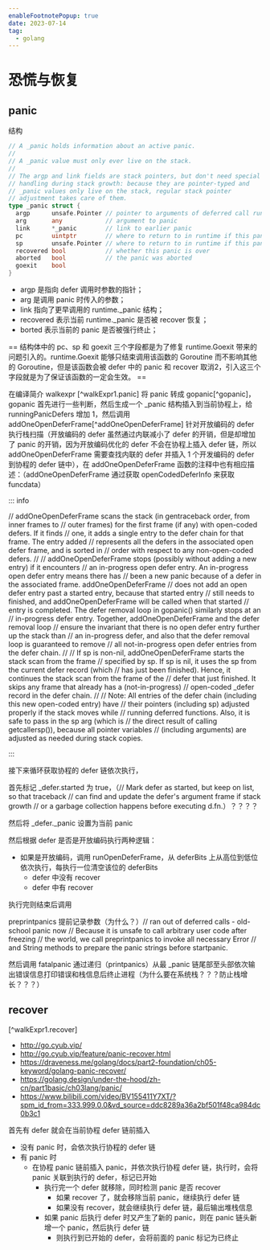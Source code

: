 ```yaml
---
enableFootnotePopup: true
date: 2023-07-14
tag:
  - golang
---
```


# 恐慌与恢复

## panic

结构

```go
// A _panic holds information about an active panic.
//
// A _panic value must only ever live on the stack.
//
// The argp and link fields are stack pointers, but don't need special
// handling during stack growth: because they are pointer-typed and
// _panic values only live on the stack, regular stack pointer
// adjustment takes care of them.
type _panic struct {
  argp      unsafe.Pointer // pointer to arguments of deferred call run during panic; cannot move - known to liblink
  arg       any            // argument to panic
  link      *_panic        // link to earlier panic
  pc        uintptr        // where to return to in runtime if this panic is bypassed
  sp        unsafe.Pointer // where to return to in runtime if this panic is bypassed
  recovered bool           // whether this panic is over
  aborted   bool           // the panic was aborted
  goexit    bool
}
```

- argp 是指向 defer 调用时参数的指针；
- arg 是调用 panic 时传入的参数；
- link 指向了更早调用的 runtime._panic 结构；
- recovered 表示当前 runtime._panic 是否被 recover 恢复；
- borted 表示当前的 panic 是否被强行终止；

== 结构体中的 pc、sp 和 goexit 三个字段都是为了修复 runtime.Goexit 带来的问题引入的。runtime.Goexit 能够只结束调用该函数的 Goroutine 而不影响其他的 Goroutine，但是该函数会被 defer 中的 panic 和 recover 取消2，引入这三个字段就是为了保证该函数的一定会生效。 ==

在编译简介 walkexpr [^walkExpr1.panic] 将 panic 转成 gopanic[^gopanic]，gopanic 首先进行一些判断，然后生成一个 _panic 结构插入到当前协程上，给 runningPanicDefers 增加 1，然后调用 addOneOpenDeferFrame[^addOneOpenDeferFrame] 针对开放编码的 defer 执行栈扫描（开放编码的 defer 虽然通过内联减小了 defer 的开销，但是却增加了 panic 的开销，因为开放编码优化的 defer 不会在协程上插入 defer 链，所以 addOneOpenDeferFrame 需要查找内联的 defer 并插入 1 个开发编码的 defer 到协程的 defer 链中），在 addOneOpenDeferFrame 函数的注释中也有相应描述：（addOneOpenDeferFrame 通过获取 openCodedDeferInfo 来获取 funcdata）

::: info

// addOneOpenDeferFrame scans the stack (in gentraceback order, from inner frames to
// outer frames) for the first frame (if any) with open-coded defers. If it finds
// one, it adds a single entry to the defer chain for that frame. The entry added
// represents all the defers in the associated open defer frame, and is sorted in
// order with respect to any non-open-coded defers.
//
// addOneOpenDeferFrame stops (possibly without adding a new entry) if it encounters
// an in-progress open defer entry. An in-progress open defer entry means there has
// been a new panic because of a defer in the associated frame. addOneOpenDeferFrame
// does not add an open defer entry past a started entry, because that started entry
// still needs to finished, and addOneOpenDeferFrame will be called when that started
// entry is completed. The defer removal loop in gopanic() similarly stops at an
// in-progress defer entry. Together, addOneOpenDeferFrame and the defer removal loop
// ensure the invariant that there is no open defer entry further up the stack than
// an in-progress defer, and also that the defer removal loop is guaranteed to remove
// all not-in-progress open defer entries from the defer chain.
//
// If sp is non-nil, addOneOpenDeferFrame starts the stack scan from the frame
// specified by sp. If sp is nil, it uses the sp from the current defer record (which
// has just been finished). Hence, it continues the stack scan from the frame of the
// defer that just finished. It skips any frame that already has a (not-in-progress)
// open-coded _defer record in the defer chain.
//
// Note: All entries of the defer chain (including this new open-coded entry) have
// their pointers (including sp) adjusted properly if the stack moves while
// running deferred functions. Also, it is safe to pass in the sp arg (which is
// the direct result of calling getcallersp()), because all pointer variables
// (including arguments) are adjusted as needed during stack copies.

:::

接下来循环获取协程的 defer 链依次执行，

首先标记 _defer.started 为 true，（// Mark defer as started, but keep on list, so that traceback
		// can find and update the defer's argument frame if stack growth
		// or a garbage collection happens before executing d.fn.）？？？？

然后将 _defer._panic 设置为当前 panic

然后根据 defer 是否是开放编码执行两种逻辑：

- 如果是开放编码，调用 runOpenDeferFrame，从 deferBits 上从高位到低位依次执行，每执行一位清空该位的 deferBits
  - defer 中没有 recover
  - defer 中有 recover

执行完则结束后调用 

preprintpanics 提前记录参数（为什么？）// ran out of deferred calls - old-school panic now
	// Because it is unsafe to call arbitrary user code after freezing
	// the world, we call preprintpanics to invoke all necessary Error
	// and String methods to prepare the panic strings before startpanic.

然后调用 fatalpanic 通过递归（printpanics）从最 _panic 链尾部至头部依次输出错误信息打印错误和栈信息后终止进程（为什么要在系统栈？？？防止栈增长？？？）

## recover

[^walkExpr1.recover]

- http://go.cyub.vip/
- http://go.cyub.vip/feature/panic-recover.html
- https://draveness.me/golang/docs/part2-foundation/ch05-keyword/golang-panic-recover/
- https://golang.design/under-the-hood/zh-cn/part1basic/ch03lang/panic/
- https://www.bilibili.com/video/BV155411Y7XT/?spm_id_from=333.999.0.0&vd_source=ddc8289a36a2bf501f48ca984dc0b3c1

<!-- @include: ./panic-recover.code.snippet.md -->

首先有 defer 就会在当前协程 defer 链前插入

- 没有 panic 时，会依次执行协程的 defer 链
- 有 panic 时
  - 在协程 panic 链前插入 panic，并依次执行协程 defer 链，执行时，会将 panic 关联到执行的 defer，标记已开始
    - 执行完一个 defer 就移除，同时检测 panic 是否 recover
      - 如果 recover 了，就会移除当前 panic，继续执行 defer 链
      - 如果没有 recover，就会继续执行 defer 链，最后输出堆栈信息
    - 如果 panic 后执行 defer 时又产生了新的 panic，则在 panic 链头新增一个 panic，然后执行 defer 链
      - 则执行到已开始的 defer，会将前面的 panic 标记为已终止
